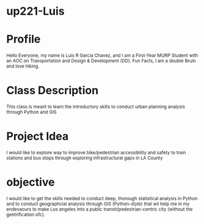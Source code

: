 # up221-Luis
# Profile 
<sub> Hello Everyone, my name is Luis R Garcia Chavez, and I am a First-Year MURP Student with an AOC on Transportation and Design & Development (DD). Fun Facts, I am a double Bruin and love hiking. 
# Class Description 
<sub> This class is meant to learn the introductory skills to conduct urban planning analysis through Python and GIS 
# Project Idea 
<sub> I would like to explore way to improve bike/pedestrian accessibility and safety to train stations and bus stops through exploring infrastructural gaps in LA County 
# objective 
<sub> I would like to get the skills needed to conduct deep, thorough statistical analysis in Python and to conduct geographcial analysis through GIS (Python-style) that wil help me in my endevaours to make Los angeles into a public transit/pedestrian-centric city (without the gentrification ofc). 
